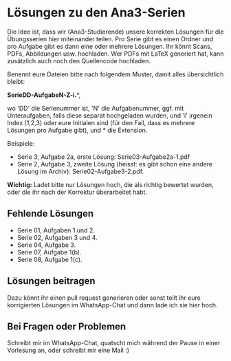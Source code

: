 # Lösungen zu den Ana3-Serien
Die Idee ist, dass wir (Ana3-Studierende) unsere korrekten Lösungen 
für die Übungsserien hier miteinander teilen.
Pro Serie gibt es einen Ordner und pro Aufgabe gibt es dann 
eine oder mehrere Lösungen. Ihr könnt Scans, PDFs, Abbildungen 
usw. hochladen. Wer PDFs mit LaTeX generiert hat, kann zusätzlich
auch noch den Quellencode hochladen.

Benennt eure Dateien bitte nach folgendem Muster, damit alles übersichtlich bleibt:

**SerieDD-AufgabeN-Z-i.***,

wo 'DD' die Serienummer ist,
'N' die Aufgabenummer, ggf. mit Unteraufgaben, falls diese separat hochgeladen wurden,
und 'i' irgenein Index (1,2,3) oder eure Initialen sind (für den Fall, dass es mehrere Lösungen pro Aufgabe gibt),
und * die Extension.

Beispiele:
* Serie 3, Aufgabe 2a, erste Lösung: Serie03-Aufgabe2a-1.pdf
* Serie 2, Aufgabe 3, zweite Lösung (heisst: es gibt schon eine andere Lösung im Archiv): Serie02-Aufgabe3-2.pdf. 

**Wichtig:**
Ladet bitte nur Lösungen hoch, die als richtig bewertet wurden,
oder die ihr nach der Korrektur überarbeitet habt.

## Fehlende Lösungen

* Serie 01, Aufgaben 1 und 2.
* Serie 02, Aufgaben 3 und 4.
* Serie 04, Aufgabe 3.
* Serie 07, Aufgabe 1(b).
* Serie 08, Aufgabe 1(c).

## Lösungen beitragen
Dazu könnt ihr einen pull request generieren oder sonst
teilt ihr eure korrigierten Lösungen im WhatsApp-Chat
und dann lade ich sie hier hoch.

## Bei Fragen oder Problemen
Schreibt mir im WhatsApp-Chat, 
quatscht mich während der Pause in einer Vorlesung an,
oder schreibt mir eine Mail :)
